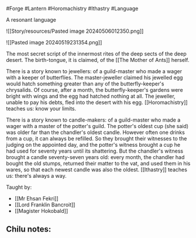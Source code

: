 #Forge #Lantern #Horomachistry #Ithastry #Language 

A resonant language

![[Story/resources/Pasted image 20240506012350.png]]

![[Pasted image 20240519231354.png]]

The most secret script of the innermost rites of the deep sects of the deep desert. The birth-tongue, it is claimed, of the [[The Mother of Ants]] herself.

There is a story known to jewellers: of a guild-master who made a wager with a keeper of butterflies. The master-jeweller claimed his jewelled egg would hatch something greater than any of the butterfly-keeper's chrysalids. Of course, after a month, the butterfly-keeper's gardens were bright with wings and the egg had hatched nothing at all. The jeweller, unable to pay his debts, fled into the desert with his egg. [[Horomachistry]] teaches us: know your limits.

There is a story known to candle-makers: of a guild-master who made a wager with a master of the potter's guild. The potter's oldest cup (she said) was older far than the chandler's oldest candle. However often one drinks from a cup, it can always be refilled. So they brought their witnesses to the judging on the appointed day, and the potter's witness brought a cup he had used for seventy years until its shattering. But the chandler's witness brought a candle seventy-seven years old: every month, the chandler had bought the old stumps, returned their matter to the vat, and used them in his wares, so that each newest candle was also the oldest. [[Ithastry]] teaches us: there's always a way.

Taught by:
- [[Mr Ehsan Fekri]]
- [[Lord Franklin Bancroit]]
- [[Magister Hokobald]]

Chilu notes:
-  